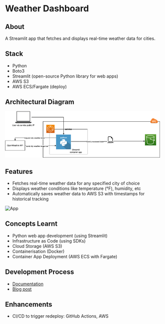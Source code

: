 # Weather Dashboard

## About
A Streamlit app that fetches and displays real-time weather data for cities.

## Stack
- Python
- Boto3
- Streamlit (open-source Python library for web apps)
- AWS S3
- AWS ECS/Fargate (deploy)

## Architectural Diagram
![Diagram](architecture.png)

## Features
- Fetches real-time weather data for any specified city of choice
- Displays weather conditions like temperature (°F), humidity, etc
- Automatically saves weather data to AWS S3 with timestamps for historical tracking

![App](deployed-app-comp.gif)

## Concepts Learnt
- Python web app development (using Streamlit)
- Infrastructure as Code (using SDKs)
- Cloud Storage (AWS S3)
- Containerisation (Docker)
- Container App Deployment (AWS ECS with Fargate)

## Development Process
  - [Documentation](docs.md)
  - [Blog post](https://khairahscorner.hashnode.dev/build-and-deploy-weather-app-using-streamlit-and-aws-ecs-with-fargate)

## Enhancements
- CI/CD to trigger redeploy: GitHub Actions, AWS
